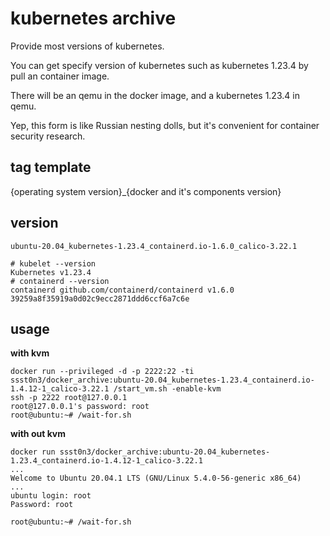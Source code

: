 # kubernetes archive

Provide most versions of kubernetes. 

You can get specify version of kubernetes such as kubernetes 1.23.4 by pull an container image.

There will be an qemu in the docker image, and a kubernetes 1.23.4 in qemu.

Yep, this form is like Russian nesting dolls, but it's convenient for container security research.

## tag template
{operating system version}_{docker and it's components version}

## version
`ubuntu-20.04_kubernetes-1.23.4_containerd.io-1.6.0_calico-3.22.1`

```
# kubelet --version
Kubernetes v1.23.4
# containerd --version
containerd github.com/containerd/containerd v1.6.0 39259a8f35919a0d02c9ecc2871ddd6ccf6a7c6e
```

## usage

**with kvm**
```
docker run --privileged -d -p 2222:22 -ti ssst0n3/docker_archive:ubuntu-20.04_kubernetes-1.23.4_containerd.io-1.4.12-1_calico-3.22.1 /start_vm.sh -enable-kvm
ssh -p 2222 root@127.0.0.1
root@127.0.0.1's password: root
root@ubuntu:~# /wait-for.sh
```

**with out kvm**
```
docker run ssst0n3/docker_archive:ubuntu-20.04_kubernetes-1.23.4_containerd.io-1.4.12-1_calico-3.22.1
...
Welcome to Ubuntu 20.04.1 LTS (GNU/Linux 5.4.0-56-generic x86_64)
...
ubuntu login: root
Password: root

root@ubuntu:~# /wait-for.sh
```
